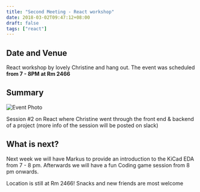 ```yaml
---
title: "Second Meeting - React workshop"
date: 2018-03-02T09:47:12+08:00
draft: false
tags: ["react"]
---
```


## Date and Venue

React workshop by lovely Christine and hang out. The event was scheduled **from 7 - 8PM at Rm 2466**


## Summary

 ![Event Photo](event-photo.jpg) 
 
Session #2 on React where Christine went through the front end & backend of a project
 (more info of the session will be posted on slack) 

## What is next?


Next week we will have Markus to provide an introduction to the KiCad EDA from 7 - 8 pm. 
Afterwards we will have a fun Coding game session from 8 pm onwards. 
  
  
Location is still at Rm 2466! Snacks and new friends are most welcome


 

